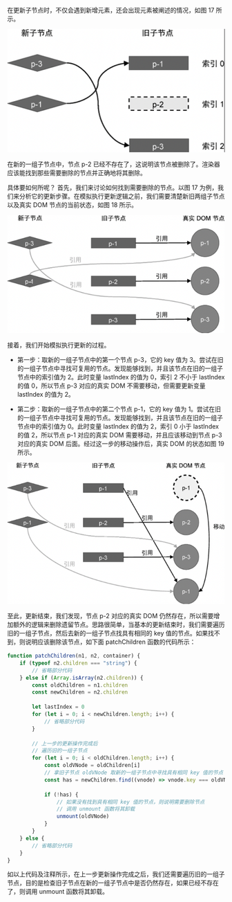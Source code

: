 在更新子节点时，不仅会遇到新增元素，还会出现元素被阐述的情况，如图 17 所示。

![img](../assets/VueImage/Diff-17.png)

在新的一组子节点中，节点 p-2 已经不存在了，这说明该节点被删除了。渲染器应该能找到那些需要删除的节点并正确地将其删除。

具体要如何所呢？ 首先，我们来讨论如何找到需要删除的节点。以图 17 为例，我们来分析它的更新步骤。在模拟执行更新逻辑之前，我们需要清楚新旧两组子节点以及真实 DOM 节点的当前状态，如图 18 所示。

![img](../assets/VueImage/Diff-18.png)

接着，我们开始模拟执行更新的过程。

- 第一步：取新的一组子节点中的第一个节点 p-3，它的 key 值为 3。尝试在旧的一组子节点中寻找可复用的节点。发现能够找到，并且该节点在旧的一组子节点中的索引值为 2。此时变量 lastIndex 的值为 0，索引 2 不小于 lastIndex 的值 0，所以节点 p-3 对应的真实 DOM 不需要移动，但需要更新变量 lastIndex 的值为 2。

- 第二步：取新的一组子节点中的第二个节点 p-1，它的 key 值为 1。尝试在旧的一组子节点中寻找可复用的节点。发现能够找到，并且该节点在旧的一组子节点中的索引值为 0。此时变量 lastIndex 的值为 2，索引 0 小于 lastIndex 的值 2，所以节点 p-1 对应的真实 DOM 需要移动，并且应该移动到节点 p-3 对应的真实 DOM 后面。经过这一步的移动操作后，真实 DOM 的状态如图 19 所示。

![img](../assets/VueImage/Diff-19.png)

至此，更新结束，我们发现，节点 p-2 对应的真实 DOM 仍然存在，所以需要增加额外的逻辑来删除遗留节点。思路很简单，当基本的更新结束时，我们需要遍历旧的一组子节点，然后去新的一组子节点找具有相同的 key 值的节点。如果找不到，则说明应该删除该节点，如下面 patchChildren 函数的代码所示：

```js
function patchChildren(n1, n2, container) {
	if (typeof n2.children === "string") {
		// 省略部分代码
	} else if (Array.isArray(n2.children)) {
		const oldChildren = n1.children
		const newChildren = n2.children

		let lastIndex = 0
		for (let i = 0; i < newChildren.length; i++) {
			// 省略部分代码
		}

		// 上一步的更新操作完成后
		// 遍历旧的一组子节点
		for (let i = 0; i < oldChildren.length; i++) {
			const oldVNode = oldChildren[i]
			// 拿旧子节点 oldVNode 取新的一组子节点中寻找具有相同 key 值的节点
			const has = newChildren.find((vnode) => vnode.key === oldVNode.key)

			if (!has) {
				// 如果没有找到具有相同 key 值的节点，则说明需要删除节点
				// 调用 unmount 函数将其卸载
				unmount(oldVNode)
			}
		}
	} else {
		// 省略部分代码
	}
}
```

如以上代码及注释所示，在上一步更新操作完成之后，我们还需要遍历旧的一组子节点，目的是检查旧子节点在新的一组子节点中是否仍然存在，如果已经不存在了，则调用 unmount 函数将其卸载。
